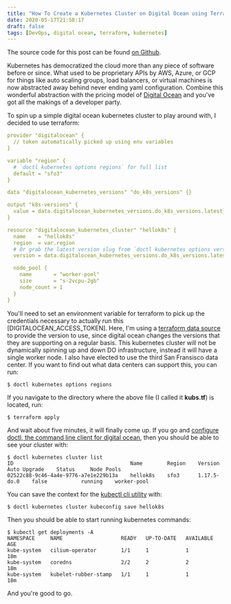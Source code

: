 ```yaml
---
title: "How To Create a Kubernetes Cluster on Digital Ocean using Terraform"
date: 2020-05-17T21:58:17
draft: false
tags: [DevOps, digital ocean, terraform, kubernetes]
---
```


The source code for this post can be found [on Github](https://github.com/nfisher23/digitalocean-terraform-examples/tree/master/kubernetes).

Kubernetes has democratized the cloud more than any piece of software before or since. What used to be proprietary APIs by AWS, Azure, or GCP for things like auto scaling groups, load balancers, or virtual machines is now abstracted away behind never ending yaml configuration. Combine this wonderful abstraction with the pricing model of [Digital Ocean](https://www.digitalocean.com/) and you've got all the makings of a developer party.

To spin up a simple digital ocean kubernetes cluster to play around with, I decided to use terraform:

```yaml
provider "digitalocean" {
  // token automatically picked up using env variables
}

variable "region" {
  # `doctl kubernetes options regions` for full list
  default = "sfo3"
}

data "digitalocean_kubernetes_versions" "do_k8s_versions" {}

output "k8s-versions" {
  value = data.digitalocean_kubernetes_versions.do_k8s_versions.latest_version
}

resource "digitalocean_kubernetes_cluster" "hellok8s" {
  name    = "hellok8s"
  region  = var.region
  # Or grab the latest version slug from `doctl kubernetes options versions`
  version = data.digitalocean_kubernetes_versions.do_k8s_versions.latest_version

  node_pool {
    name       = "worker-pool"
    size       = "s-2vcpu-2gb"
    node_count = 1
  }
}

```

You'll need to set an environment variable for terraform to pick up the credentials necessary to actually run this \[DIGITALOCEAN\_ACCESS\_TOKEN\]. Here, I'm using a [terraform data source](https://www.terraform.io/docs/providers/do/d/kubernetes_versions.html) to provide the version to use, since digital ocean changes the versions that they are supporting on a regular basis. This kubernetes cluster will not be dynamically spinning up and down DO infrastructure, instead it will have a single worker node. I also have elected to use the third San Fransisco data center. If you want to find out what data centers can support this, you can run:

```
$ doctl kubernetes options regions
```

If you navigate to the directory where the above file (I called it **kubs.tf**) is located, run:

```
$ terraform apply
```

And wait about five minutes, it will finally come up. If you go and [configure doctl, the command line client for digital ocean](https://github.com/digitalocean/doctl), then you should be able to see your cluster with:

```
$ doctl kubernetes cluster list
ID                                      Name        Region    Version        Auto Upgrade    Status     Node Pools
02522c88-9c46-4a4e-9776-a7e1e229b13a    hellok8s    sfo3      1.17.5-do.0    false           running    worker-pool

```

You can save the context for the [kubectl cli utility](https://kubernetes.io/docs/tasks/tools/install-kubectl/) with:

```
$ doctl kubernetes cluster kubeconfig save hellok8s

```

Then you should be able to start running kubernetes commands:

```
$ kubectl get deployments -A
NAMESPACE     NAME                   READY   UP-TO-DATE   AVAILABLE   AGE
kube-system   cilium-operator        1/1     1            1           18m
kube-system   coredns                2/2     2            2           18m
kube-system   kubelet-rubber-stamp   1/1     1            1           18m
```

And you're good to go.
